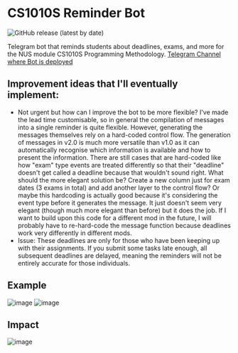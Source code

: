 # CS1010S Reminder Bot
![GitHub release (latest by date)](https://img.shields.io/github/v/release/pakshuang/CS1010S-Reminder-Bot)

Telegram bot that reminds students about deadlines, exams, and more for the NUS module CS1010S Programming Methodology.
[Telegram Channel where Bot is deployed](https://t.me/CS1010S_reminders)

## Improvement ideas that I'll eventually implement:
- Not urgent but how can I improve the bot to be more flexible? I've made the lead time customisable, so in general the compilation of messages into a single reminder is quite flexible. However, generating the messages themselves rely on a hard-coded control flow. The generation of messages in v2.0 is much more versatile than v1.0 as it can automatically recognise which information is available and how to present the information. There are still cases that are hard-coded like how "exam" type events are treated differently so that their "deadline" doesn't get called a deadline because that wouldn't sound right. What should the more elegant solution be? Create a new column just for exam dates (3 exams in total) and add another layer to the control flow? Or maybe this hardcoding is actually good because it's considering the event type before it generates the message. It just doesn't seem very elegant (though much more elegant than before) but it does the job. If I want to build upon this code for a different mod in the future, I will probably have to re-hard-code the message function because deadlines work very differently in different mods.
- Issue: These deadlines are only for those who have been keeping up with their assignments. If you submit some tasks late enough, all subsequent deadlines are delayed, meaning the reminders will not be entirely accurate for those individuals.

## Example
![image](https://user-images.githubusercontent.com/81917538/135656906-f279b696-0d8b-4af8-ab1b-1cefb9e4b6b5.png)
![image](https://user-images.githubusercontent.com/81917538/135706115-d104e4a0-26cc-458a-8f86-237ea4a3e722.png)

## Impact
![image](https://user-images.githubusercontent.com/81917538/143457371-5f6621b2-9bfa-43d3-a44c-edd745e3b0bb.png)
